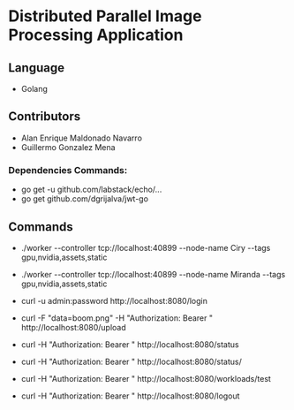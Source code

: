 # Distributed Parallel Image Processing Application

## Language

- Golang

## Contributors

- Alan Enrique Maldonado Navarro
- Guillermo Gonzalez Mena

### Dependencies Commands:

- go get -u github.com/labstack/echo/...
- go get github.com/dgrijalva/jwt-go

## Commands

- ./worker --controller tcp://localhost:40899 --node-name Ciry --tags gpu,nvidia,assets,static

- ./worker --controller tcp://localhost:40899 --node-name Miranda --tags gpu,nvidia,assets,static

- curl -u admin:password http://localhost:8080/login

- curl -F "data=boom.png" -H "Authorization: Bearer <token>" http://localhost:8080/upload

- curl -H "Authorization: Bearer <token>" http://localhost:8080/status

- curl -H "Authorization: Bearer <token>" http://localhost:8080/status/<Workername>

- curl -H "Authorization: Bearer <token>" http://localhost:8080/workloads/test

- curl -H "Authorization: Bearer <token>" http://localhost:8080/logout
